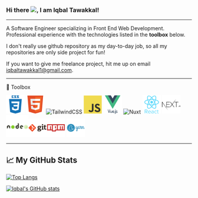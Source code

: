 ### Hi there <img src="https://raw.githubusercontent.com/MartinHeinz/MartinHeinz/master/wave.gif" width="30px">, I am Iqbal Tawakkal!

---

A Software Engineer specializing in Front End Web Development. Professional experience with the technologies listed in the **toolbox** below.

I don't really use github repository as my day-to-day job, so all my repositories are only side project for fun!

If you want to give me freelance project, hit me up on email iqbaltawakkal1@gmail.com.


---

🧰 Toolbox

<img src="https://github.com/devicons/devicon/blob/master/icons/css3/css3-plain-wordmark.svg" alt="CSS" width="50" height="50"/> <img src="https://github.com/devicons/devicon/blob/master/icons/html5/html5-original.svg" alt="HTML" width="50" height="50"/> <img src="https://cdn.worldvectorlogo.com/logos/tailwindcss.svg" alt="TailwindCSS" width="50" height="50"/> <img src="https://github.com/devicons/devicon/blob/master/icons/javascript/javascript-original.svg" alt="JavaScript" width="50" height="50"/> <img src="https://github.com/devicons/devicon/blob/master/icons/vuejs/vuejs-original-wordmark.svg" alt="VueJS" width="50" height="50"/> <img src="https://nuxtjs.org/logos/nuxtjs-typo.svg" alt="Nuxt" width="90" height="50"/> <img src="https://github.com/devicons/devicon/blob/master/icons/react/react-original-wordmark.svg" alt="ReactJS" width="50" height="50"/> <img src="https://github.com/devicons/devicon/blob/master/icons/nextjs/nextjs-original-wordmark.svg" alt="Nuxt" width="50" height="50"/> <img src="https://github.com/devicons/devicon/blob/master/icons/nodejs/nodejs-original-wordmark.svg" alt="NodeJS" width="60" height="60"/><img src="https://github.com/devicons/devicon/blob/master/icons/git/git-original-wordmark.svg" alt="Git" width="50" height="50"/><img src="https://github.com/devicons/devicon/blob/master/icons/npm/npm-original-wordmark.svg" alt="npm" width="50" height="50"/> <img src="https://github.com/devicons/devicon/blob/master/icons/yarn/yarn-original-wordmark.svg" alt="yarn" width="50" height="50"/> 

---

## &#x1f4c8; My GitHub Stats

[![Top Langs](https://github-readme-stats.vercel.app/api/top-langs/?username=iqbaltawakkal&hide=java,html,css&theme=radical)](https://github.com/anuraghazra/github-readme-stats)

[![Iqbal's GitHub stats](https://github-readme-stats.vercel.app/api?username=iqbaltawakkal&theme=radical)](https://github.com/anuraghazra/github-readme-stats)
